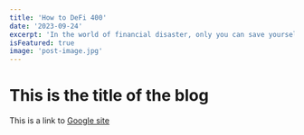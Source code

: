 ```yaml
---
title: 'How to DeFi 400'
date: '2023-09-24'
excerpt: 'In the world of financial disaster, only you can save yourself. Start learning DeFi Today.'
isFeatured: true
image: 'post-image.jpg'
---
```


# This is the title of the blog

This is a link to [Google site](https://google.com)

